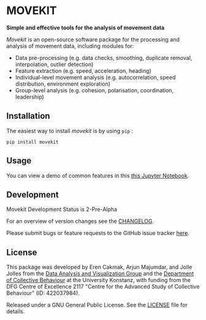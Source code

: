 # MOVEKIT

**Simple and effective tools for the analysis of movement data**

*Movekit* is an open-source software package for the processing and analysis of movement data, including modules for:

- Data pre-processing (e.g. data checks, smoothing, duplicate removal, interpolation, outlier detection)
- Feature extraction (e.g. speed, acceleration, heading)
- Individual-level movement analysis (e.g. autocorrelation, speed distribution, environment exploration)
- Group-level analysis (e.g. cohesion, polarisation, coordination, leadership)

## Installation
The easiest way to install *movekit* is by using `pip` :

    pip install movekit

## Usage
You can view a demo of common features in this
[this Jupyter Notebook](/examples/demo.ipynb).

## Development
Movekit Development Status is 2-Pre-Alpha

For an overview of version changes see the [CHANGELOG](https://github.com/dbvis-ukon/movekit/blob/master/CHANGELOG).

Please submit bugs or feature requests to the GitHub issue tracker [here](https://github.com/dbvis-ukon/movekit/issues).

## License
This package was developed by Eren Cakmak, Arjun Majumdar, and Jolle Jolles from the [Data Analysis and Visualization Group](https://www.vis.uni-konstanz.de/) and the [Department of Collective Behaviour](http://collectivebehaviour.com) at the University Konstanz, with funding from the DFG Centre of Excellence 2117 "Centre for the Advanced Study of Collective Behaviour" (ID: 422037984).

Released under a GNU General Public License. See the [LICENSE](LICENSE) file for details.
